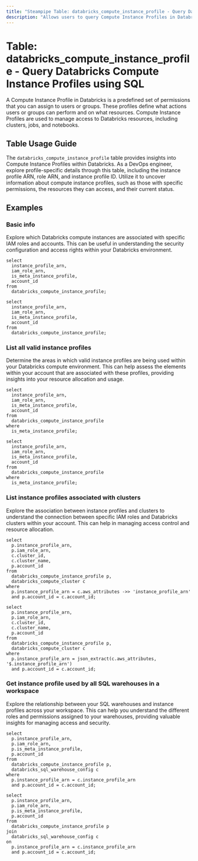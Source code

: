```yaml
---
title: "Steampipe Table: databricks_compute_instance_profile - Query Databricks Compute Instance Profiles using SQL"
description: "Allows users to query Compute Instance Profiles in Databricks, specifically information about the instance profile ARN, role ARN, and the instance profile ID, providing insights into the configuration and status of compute instance profiles."
---
```


# Table: databricks_compute_instance_profile - Query Databricks Compute Instance Profiles using SQL

A Compute Instance Profile in Databricks is a predefined set of permissions that you can assign to users or groups. These profiles define what actions users or groups can perform and on what resources. Compute Instance Profiles are used to manage access to Databricks resources, including clusters, jobs, and notebooks.

## Table Usage Guide

The `databricks_compute_instance_profile` table provides insights into Compute Instance Profiles within Databricks. As a DevOps engineer, explore profile-specific details through this table, including the instance profile ARN, role ARN, and instance profile ID. Utilize it to uncover information about compute instance profiles, such as those with specific permissions, the resources they can access, and their current status.

## Examples

### Basic info
Explore which Databricks compute instances are associated with specific IAM roles and accounts. This can be useful in understanding the security configuration and access rights within your Databricks environment.

```sql+postgres
select
  instance_profile_arn,
  iam_role_arn,
  is_meta_instance_profile,
  account_id
from
  databricks_compute_instance_profile;
```

```sql+sqlite
select
  instance_profile_arn,
  iam_role_arn,
  is_meta_instance_profile,
  account_id
from
  databricks_compute_instance_profile;
```

### List all valid instance profiles
Determine the areas in which valid instance profiles are being used within your Databricks compute environment. This can help assess the elements within your account that are associated with these profiles, providing insights into your resource allocation and usage.

```sql+postgres
select
  instance_profile_arn,
  iam_role_arn,
  is_meta_instance_profile,
  account_id
from
  databricks_compute_instance_profile
where
  is_meta_instance_profile;
```

```sql+sqlite
select
  instance_profile_arn,
  iam_role_arn,
  is_meta_instance_profile,
  account_id
from
  databricks_compute_instance_profile
where
  is_meta_instance_profile;
```

### List instance profiles associated with clusters
Explore the association between instance profiles and clusters to understand the connection between specific IAM roles and Databricks clusters within your account. This can help in managing access control and resource allocation.

```sql+postgres
select
  p.instance_profile_arn,
  p.iam_role_arn,
  c.cluster_id,
  c.cluster_name,
  p.account_id
from
  databricks_compute_instance_profile p,
  databricks_compute_cluster c
where
  p.instance_profile_arn = c.aws_attributes ->> 'instance_profile_arn'
  and p.account_id = c.account_id;
```

```sql+sqlite
select
  p.instance_profile_arn,
  p.iam_role_arn,
  c.cluster_id,
  c.cluster_name,
  p.account_id
from
  databricks_compute_instance_profile p,
  databricks_compute_cluster c
where
  p.instance_profile_arn = json_extract(c.aws_attributes, '$.instance_profile_arn')
  and p.account_id = c.account_id;
```

### Get instance profile used by all SQL warehouses in a workspace
Explore the relationship between your SQL warehouses and instance profiles across your workspace. This can help you understand the different roles and permissions assigned to your warehouses, providing valuable insights for managing access and security.

```sql+postgres
select
  p.instance_profile_arn,
  p.iam_role_arn,
  p.is_meta_instance_profile,
  p.account_id
from
  databricks_compute_instance_profile p,
  databricks_sql_warehouse_config c
where
  p.instance_profile_arn = c.instance_profile_arn
  and p.account_id = c.account_id;
```

```sql+sqlite
select
  p.instance_profile_arn,
  p.iam_role_arn,
  p.is_meta_instance_profile,
  p.account_id
from
  databricks_compute_instance_profile p
join
  databricks_sql_warehouse_config c
on
  p.instance_profile_arn = c.instance_profile_arn
  and p.account_id = c.account_id;
```